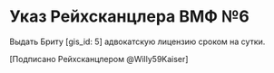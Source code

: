 # Указ Рейхсканцлера ВМФ №6

Выдать Бриту [gis_id: 5] адвокатскую лицензию сроком на сутки.

[Подписано Рейхсканцлером @Willy59Kaiser]
